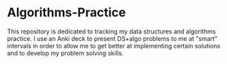 # Algorithms-Practice

<p>This repository is dedicated to tracking my data structures and algorithms practice. I use an Anki deck to present DS+algo problems to me at "smart" intervals in order to allow me to get better at implementing certain solutions and to develop my problem solving skills.</p>

